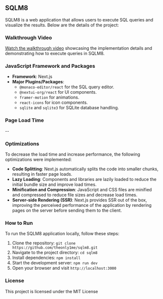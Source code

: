## SQLM8

SQLM8 is a web application that allows users to execute SQL queries and visualize the results. Below are the details of the project:

### Walkthrough Video

[Watch the walkthrough video](#) showcasing the implementation details and demonstrating how to execute queries in SQLM8.

### JavaScript Framework and Packages

- **Framework**: Next.js
- **Major Plugins/Packages**:
  - `@monaco-editor/react` for the SQL query editor.
  - `@nextui-org/react` for UI components.
  - `framer-motion` for animations.
  - `react-icons` for icon components.
  - `sqlite` and `sqlite3` for SQLite database handling.

### Page Load Time

--

### Optimizations

To decrease the load time and increase performance, the following optimizations were implemented:

- **Code Splitting**: Next.js automatically splits the code into smaller chunks, resulting in faster page loads.
- **Lazy Loading**: Components and libraries are lazily loaded to reduce the initial bundle size and improve load times.
- **Minification and Compression**: JavaScript and CSS files are minified and compressed to reduce file sizes and decrease load times.
- **Server-side Rendering (SSR)**: Next.js provides SSR out of the box, improving the perceived performance of the application by rendering pages on the server before sending them to the client.

### How to Run

To run the SQLM8 application locally, follow these steps:

1. Clone the repository: `git clone https://github.com/theonly1me/sqlm8.git`
2. Navigate to the project directory: `cd sqlm8`
3. Install dependencies: `npm install`
4. Start the development server: `npm run dev`
5. Open your browser and visit `http://localhost:3000`

### License

This project is licensed under the MIT License
